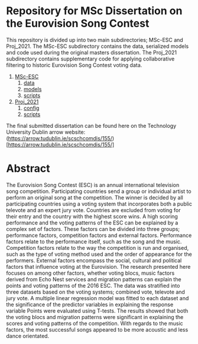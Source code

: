 # Repository for MSc Dissertation on the Eurovision Song Contest

This repository is divided up into two main subdirectories; MSc-ESC and Proj_2021. The MSc-ESC subdirectory contains the data, serialized models and code used during the original masters dissertation. The Proj_2021 subdirectory contains supplementary code for applying collaborative filtering to historic Eurovision Song Contest voting data.
 
 1. [MSc-ESC](https://github.com/oislen/MSc-ESC/tree/master/MSc_2018)
    1. [data](https://github.com/oislen/MSc-ESC/tree/master/MSc_2018/data)
	2. [models](https://github.com/oislen/MSc-ESC/tree/master/MSc_2018/models)
	3. [scripts](https://github.com/oislen/MSc-ESC/tree/master/MSc_2018/scripts)
3. [Proj_2021](https://github.com/oislen/MSc-ESC/tree/master/Proj_2021)
    1. [config](https://github.com/oislen/MSc-ESC/tree/master/Proj_2021/config)
	2. [scripts](https://github.com/oislen/MSc-ESC/tree/master/Proj_2021/scripts)
 
The final submitted dissertation can be found here on the Technology University Dublin arrow website:
(https://arrow.tudublin.ie/scschcomdis/155/)[https://arrow.tudublin.ie/scschcomdis/155/]

# Abstract

The Eurovision Song Contest (ESC) is an annual international television song competition. Participating countries send a group or individual artist to perform an original song at the competition. The winner is decided by all participating countries using a voting system that incorporates both a public televote and an expert jury vote. Countries are excluded from voting for their entry and the country with the highest score wins. A high scoring performance and the voting patterns of the ESC can be explained by a complex set of factors. These factors can be divided into three groups; performance factors, competition factors and external factors. Performance factors relate to the performance itself, such as the song and the music. Competition factors relate to the way the competition is run and organised, such as the type of voting method used and the order of appearance for the performers. External factors encompass the social, cultural and political factors that influence voting at the Eurovision. The research presented here focuses on among other factors, whether voting blocs, music factors derived from Echo Nest services and migration patterns can explain the points and voting patterns of the 2016 ESC. The data was stratified into three datasets based on the voting systems; combined vote, televote and jury vote. A multiple linear regression model was fitted to each dataset and the significance of the predictor variables in explaining the response variable Points were evaluated using T-tests. The results showed that both the voting blocs and migration patterns were significant in explaining the scores and voting patterns of the competition. With regards to the music factors, the most successful songs appeared to be more acoustic and less dance orientated.